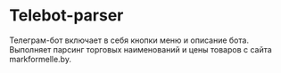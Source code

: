 # Telebot-parser
Телеграм-бот включает в себя кнопки меню и описание бота. Выполняет парсинг торговых наименований и цены товаров с сайта markformelle.by.

